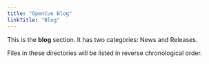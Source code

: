 ```yaml
---
title: "OpenCue Blog"
linkTitle: "Blog"
---
```



This is the **blog** section. It has two categories: News and Releases.

Files in these directories will be listed in reverse chronological order.

